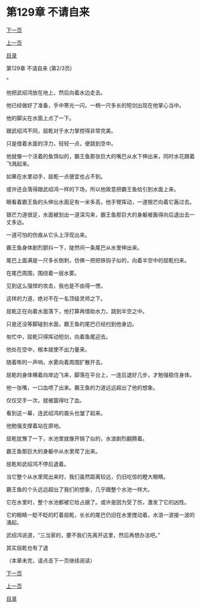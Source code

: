 <h1>第129章   不请自来</h1>
            <div><p><a href="./386_%E7%AC%AC129%E7%AB%A0_%E4%B8%8D%E8%AF%B7%E8%87%AA%E6%9D%A5.md">下一页</a></p><p><a href="./384_%E7%AC%AC129%E7%AB%A0_%E4%B8%8D%E8%AF%B7%E8%87%AA%E6%9D%A5.md">上一页</a></p><p><a href="../">目录</a></p></div>
            <div><p>第129章   不请自来 (第2/3页)</p><p>”</p><p>他把武绍鸿放在地上，然后向着水边走去。</p><p>他已经做好了准备，手中寒光一闪，一柄一尺多长的短剑出现在他掌心当中。</p><p>他的脚尖在水面上点了一下。</p><p>跟武绍鸿不同，屈乾对于水力掌控得非常完美。</p><p>只是借着水面的浮力，轻轻一点，便跳到空中。</p><p>他就像一个活着的鱼饵似的，霸王鱼那张巨大的嘴巴从水下伸出来，同时水花跟着飞溅起来。</p><p>如果在水里动手，屈乾一点便宜也占不到。</p><p>或许还会落得跟武绍鸿一样的下场，所以他故意把霸王鱼给引到水面上来。</p><p>眼看着霸王鱼的头伸出水面足有一米多高，他手臂挥动，一道银芒向着它轰过去。</p><p>银芒力道很足，水面被划出一道深沟来，霸王鱼那巨大的身躯被轰得向后退出去一丈多远。</p><p>一道可怕的伤痕从它头上浮现出来。</p><p>霸王鱼身体剧烈颤抖一下，陡然间一条尾巴从水里伸出来。</p><p>尾巴上面满是一尺多长倒刺，仿佛一把把铁钩子似的，向着半空中的屈乾扫来。</p><p>在尾巴周围，围绕着一层水雾。</p><p>见到这么强悍的攻击，我也是不由得一愣。</p><p>这样的力道，绝对不在一名顶级灵师之下。</p><p>屈乾正在向着水面落下，他打算再借助水力，跳到半空之中。</p><p>只是还没等脚碰到水面，霸王鱼的尾巴已经扫到他身边。</p><p>匆忙中，屈乾只得挥动短剑，向着鱼尾迎去。</p><p>他处在空中，根本就使不出力量来。</p><p>随着嘭的一声响，水雾向着周围扩散开去。</p><p>屈乾的身体横着向岸边飞来，脚落在平台上，一连后退好几步，才勉强稳住身体。</p><p>他一张嘴，一口血喷了出来。霸王鱼的力道远远超出了他的想象。</p><p>仅仅交手一次，就被震得吐了血。</p><p>看到这一幕，连武绍鸿的眉头也皱了起来。</p><p>他勉强支撑着站在原地。</p><p>屈乾犹豫了一下，水池里就像开锅了似的，水浪剧烈翻腾着。</p><p>霸王鱼那巨大的身躯中从水里爬了出来。</p><p>屈乾和武绍鸿不停后退着。</p><p>当它整个从水里爬出来时，我们虽然距离较远，仍旧吃惊的瞪大眼睛。</p><p>霸王鱼的个头远远超出了我们的想象，几乎跟整个水池一样大。</p><p>它在水里时，整个水池都被它给占据了。或许是因为受了伤，激发了它的凶性。</p><p>它的眼睛一眨不眨的盯着屈乾，长长的尾巴仍旧在水里搅动着，水浪一波接一波的涌起。</p><p>武绍鸿说道，“三当家的，要不我们先离开这里，然后再想办法吧。”</p><p>其实屈乾也有了退</p><p>（本章未完，请点击下一页继续阅读）</p></div>
            <div><p><a href="./386_%E7%AC%AC129%E7%AB%A0_%E4%B8%8D%E8%AF%B7%E8%87%AA%E6%9D%A5.md">下一页</a></p><p><a href="./384_%E7%AC%AC129%E7%AB%A0_%E4%B8%8D%E8%AF%B7%E8%87%AA%E6%9D%A5.md">上一页</a></p><p><a href="../">目录</a></p></div>
